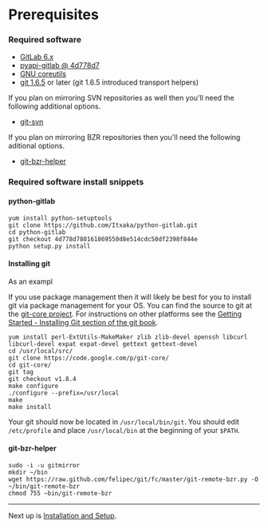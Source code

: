 # Prerequisites

### Required software

* [GitLab 6.x][1]
* [pyapi-gitlab @ 4d778d7][2]
* [GNU coreutils][3]
* [git 1.6.5][4] or later (git 1.6.5 introduced transport helpers)

If you plan on mirroring SVN repositories as well then you'll need the following additional options.

* [git-svn][7]

If you plan on mirroring BZR repositories then you'll need the following aditional options.

* [git-bzr-helper][8]

### Required software install snippets

#### python-gitlab

    yum install python-setuptools
    git clone https://github.com/Itxaka/python-gitlab.git
    cd python-gitlab
    git checkout 4d778d780161869550d8e514cdc50df2398f844e
    python setup.py install


#### Installing git

As an exampl

If you use package management then it will likely be best for you to install git via package management for your OS.  You can find the source to git at the [git-core project][5].  For instructions on other platforms see the [Getting Started - Installing Git section of the git book][6].

    yum install perl-ExtUtils-MakeMaker zlib zlib-devel openssh libcurl libcurl-devel expat expat-devel gettext gettext-devel
    cd /usr/local/src/
    git clone https://code.google.com/p/git-core/
    cd git-core/
    git tag
    git checkout v1.8.4
    make configure
    ./configure --prefix=/usr/local
    make
    make install

Your git should now be located in `/usr/local/bin/git`.  You should edit `/etc/profile` and place `/usr/local/bin` at the beginning of your `$PATH`.

#### git-bzr-helper

    sudo -i -u gitmirror
    mkdir ~/bin
    wget https://raw.github.com/felipec/git/fc/master/git-remote-bzr.py -O ~/bin/git-remote-bzr
    chmod 755 ~bin/git-remote-bzr


---
Next up is [Installation and Setup](installation.md).

[1]: https://github.com/gitlabhq/gitlabhq/tree/6-2-stable
[2]: https://github.com/Itxaka/pyapi-gitlab
[3]: http://www.gnu.org/software/coreutils/
[4]: http://git-scm.com/
[5]: http://code.google.com/p/git-core/
[6]: http://git-scm.com/book/en/Getting-Started-Installing-Git
[7]: https://www.kernel.org/pub/software/scm/git/docs/git-svn.html
[8]: https://github.com/felipec/git/wiki/git-remote-bzr
